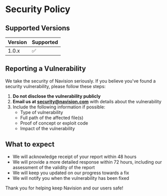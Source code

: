 # Security Policy

## Supported Versions

| Version | Supported          |
| ------- | ------------------ |
| 1.0.x   | :white_check_mark: |

## Reporting a Vulnerability

We take the security of Navision seriously. If you believe you've found a security vulnerability, please follow these steps:

1. **Do not disclose the vulnerability publicly**
2. **Email us at security@navision.com** with details about the vulnerability
3. Include the following information if possible:
   - Type of vulnerability
   - Full path of the affected file(s)
   - Proof of concept or exploit code
   - Impact of the vulnerability

## What to expect

- We will acknowledge receipt of your report within 48 hours
- We will provide a more detailed response within 72 hours, including our assessment of the validity of the report
- We will keep you updated on our progress towards a fix
- We will notify you when the vulnerability has been fixed

Thank you for helping keep Navision and our users safe! 